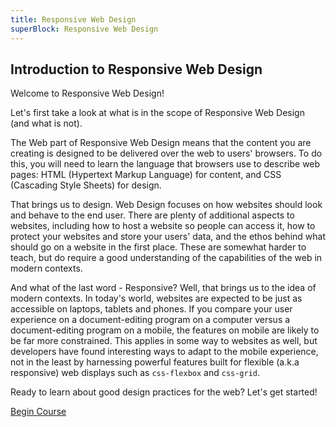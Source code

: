 ```yaml
---
title: Responsive Web Design
superBlock: Responsive Web Design
---
```

## Introduction to Responsive Web Design

Welcome to Responsive Web Design!

Let's first take a look at what is in the scope of Responsive Web Design (and what is not).

The Web part of Responsive Web Design means that the content you are creating is designed to be delivered over the web to users' browsers. To do this, you will need to learn the language that browsers use to describe web pages: HTML (Hypertext Markup Language) for content, and CSS (Cascading Style Sheets) for design.

That brings us to design. Web Design focuses on how websites should look and behave to the end user. There are plenty of additional aspects to websites, including how to host a website so people can access it, how to protect your websites and store your users' data, and the ethos behind what should go on a website in the first place. These are somewhat harder to teach, but do require a good understanding of the capabilities of the web in modern contexts. 

And what of the last word - Responsive? Well, that brings us to the idea of modern contexts. In today's world, websites are expected to be just as accessible on laptops, tablets and phones. If you compare your user experience on a document-editing program on a computer versus a document-editing program on a mobile, the features on mobile are likely to be far more constrained. This applies in some way to websites as well, but developers have found interesting ways to adapt to the mobile experience, not in the least by harnessing powerful features built for flexible (a.k.a responsive) web displays such as `css-flexbox` and `css-grid`.

Ready to learn about good design practices for the web? Let's get started!

[Begin Course](https://www.freecodecamp.org/learn/responsive-web-design/basic-html-and-html5/)
